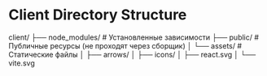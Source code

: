 # Client Directory Structure

client/
├── node_modules/           # Установленные зависимости
├── public/                 # Публичные ресурсы (не проходят через сборщик)
│   └── assets/             # Статические файлы
│       ├── arrows/
│       ├── icons/
│       ├── react.svg
│       └── vite.svg